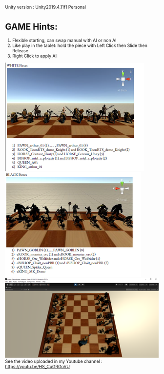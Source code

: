 Unity version : Unity2019.4.11f1 Personal <DX11>

GAME Hints:
===========
1. Flexible starting, can swap manual with AI or non AI
2. Like play in the tablet: hold the piece with Left Click then Slide then Release
3. Right Click to apply AI

![alt text](https://github.com/engantung/UNITY/blob/main/3d_Chess_with_Battle/white.png?raw=true)
![alt text](https://github.com/engantung/UNITY/blob/main/3d_Chess_with_Battle/black.png?raw=true)
![alt text](https://github.com/engantung/UNITY/blob/main/3d_Chess_with_Battle/Figure_chess.png?raw=true)  
      See the video uploaded in my Youtube channel : https://youtu.be/HS_CuGRGoVU
